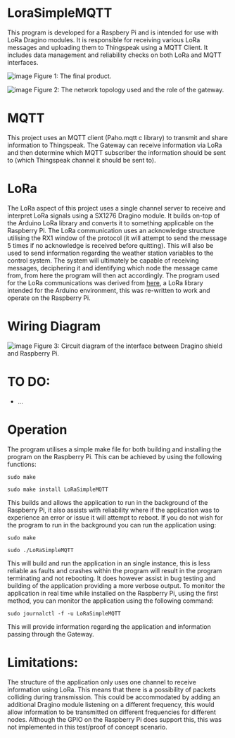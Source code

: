 # LoraSimpleMQTT
This program is developed for a Raspbery Pi and is intended for use with LoRa Dragino modules. It is responsible for receiving various LoRa messages and uploading them to Thingspeak using a MQTT Client. It includes data management and reliability checks on both LoRa and MQTT interfaces.


![image](https://drive.google.com/uc?export=view&id=1IyFwkndXneeQ8KbWKOkJTJl4UHYygkWe)
Figure 1: The final product.

![image](https://drive.google.com/uc?export=view&id=1XWNL8NdCEkjr6fpAYRsgic4OdOn5ZbUE)
Figure 2: The network topology used and the role of the gateway.

# MQTT
This project uses an MQTT client (Paho.mqtt c library) to transmit and share information to Thingspeak. The Gateway can receive information via LoRa and then determine which MQTT subscriber the information should be sent to (which Thingspeak channel it should be sent to).

# LoRa
The LoRa aspect of this project uses a single channel server to receive and interpret LoRa signals using a SX1276 Dragino module. It builds on-top of the Arduino LoRa library and converts it to something applicable on the Raspberry Pi. The LoRa communication uses an acknowledge structure utilising the RX1 window of the protocol (it will attempt to send the message 5 times if no acknowledge is received before quitting). This will also be used to send information regarding the weather station variables to the control system. The system will ultimately be capable of receiving messages, deciphering it and identifying which node the message came from, from here the program will then act accordingly. The program used for the LoRa communications was derived from [here](https://github.com/sandeepmistry/arduino-LoRa), a LoRa library intended for the Arduino environment, this was re-written to work and operate on the Raspberry Pi.

# Wiring Diagram
![image](https://drive.google.com/uc?export=view&id=1YM_XTfLAoK2r2KCQsAAmkSWHfu61cNFR)
Figure 3: Circuit diagram of the interface between Dragino shield and Raspberry Pi.

# TO DO:
- ...
# Operation
The program utilises a simple make file for both building and installing the program on the Raspberry Pi. This can be achieved by using the following functions:
```
sudo make

sudo make install LoRaSimpleMQTT
```
This builds and allows the application to run in the background of the Raspberry Pi, it also assists with reliability where if the application was to experience an error or issue it will attempt to reboot. If you do not wish for the program to run in the background you can run the application using:
```
sudo make

sudo ./LoRaSimpleMQTT
```
This will build and run the application in an single instance, this is less reliable as faults and crashes within the program will result in the program terminating and not rebooting. It does however assist in bug testing and building of the application providing a more verbose output. To monitor the application in real time while installed on the Raspberry Pi, using the first method, you can monitor the application using the following command:
```
sudo journalctl -f -u LoRaSimpleMQTT
```
This will provide information regarding the application and information passing through the Gateway.

# Limitations:
The structure of the application only uses one channel to receive information using LoRa. This means that there is a possibility of packets colliding during transmission. This could be accommodated by adding an additional Dragino module listening on a different frequency, this would allow information to be transmitted on different frequencies for different nodes. Although the GPIO on the Raspberry Pi does support this, this was not implemented in this test/proof of concept scenario.

